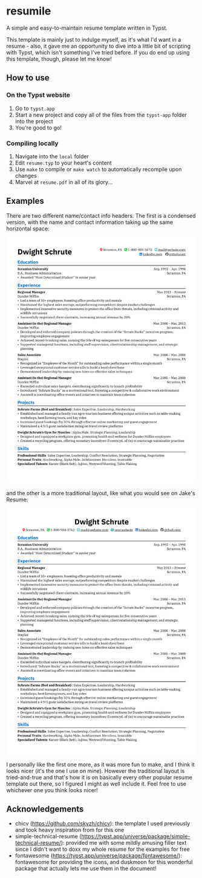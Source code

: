 # resumile

A simple and easy-to-maintain resume template written in Typst.

This template is mainly just to indulge myself, as it's what I'd want in a resume - also, it gave me an opportunity to dive into a little bit of scripting with Typst, which isn't something I've tried before. If you do end up using this template, though, please let me know!

## How to use

### On the Typst website

1. Go to `typst.app`
2. Start a new project and copy all of the files from the `typst-app` folder into the project
3. You're good to go!

### Compiling locally

1. Navigate into the `local` folder
2. Edit `resume.typ` to your heart's content
3. Use `make` to compile or `make watch` to automatically recompile upon changes
4. Marvel at `resume.pdf` in all of its glory...

## Examples
There are two different name/contact info headers. The first is a condensed version, with the name and contact information taking up the same horizontal space:

![Screenshot of a resume generated using this template. This screenshot highlights the condensed version of the name and contact information headers.](example.png)

and the other is a more traditional layout, like what you would see on Jake's Resume:

![Screenshot of a resume generated using this template. This screenshot uses a traditional version of the name and contact information headers.](example-alt.png)

I personally like the first one more, as it was more fun to make, and I think it looks nicer (it's the one I use on mine). However the traditional layout is tried-and-true and that's how it is on basically every other popular resume template out there, so I figured I might as well include it. Feel free to use whichever one you think looks nicer!

## Acknowledgements

- chicv (https://github.com/skyzh/chicv): the template I used previously and took heavy inspiration from for this one
- simple-technical-resume (https://typst.app/universe/package/simple-technical-resume/): provided me with some mildly amusing filler text since I didn't want to doxx my whole resume for the examples for free
- fontawesome (https://typst.app/universe/package/fontawesome/): fontawesome for providing the icons, and duskmoon for this wonderful package that actually lets me use them in the document!

